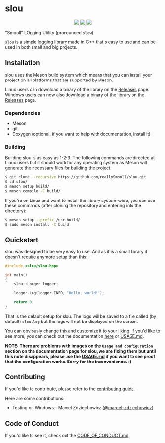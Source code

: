 # slou
<p align="center">
    <a href="https://www.github.com/reallySmooll/slou/blob/master/LICENSE" alt="License">
        <img src="https://img.shields.io/static/v1?label=License&message=MIT&color=informational">
    </a>
    <a href="https://www.github.com/reallySmooll/slou/blob/master/CHANGELOG.md" alt="Version">
        <img src="https://img.shields.io/static/v1?label=Version&message=v1.2.0&color=informational">
    </a>
    <a href="https://www.codacy.com/gh/reallySmooll/slou/dashboard?utm_source=github.com&amp;utm_medium=referral&amp;utm_content=reallySmooll/slou&amp;utm_campaign=Badge_Grade" alt="Codacy Badge">
        <img src="https://app.codacy.com/project/badge/Grade/30c92ecea05f43a98c67c947f61bbcd3">
    </a>
</p>

"Smooll" LOgging Utility (pronounced `slew`).

`slou` is a simple logging library made in C++ that's easy to use and can be used in both small and big projects.

## Installation
slou uses the Meson build system which means that you can install your project on all platforms that are supported by Meson.

Linux users can download a binary of the library on the [Releases](https://www.github.com/reallySmooll/slou/releases) page.
Windows users can now also download a binary of the library on the [Releases](https://www.github.com/reallySmooll/slou/releases) page.

### Dependencies
- Meson
- git
- Doxygen (optional, if you want to help with documentation, install it)

### Building
Building slou is as easy as 1-2-3. The following commands are directed at Linux users but it should work for any operating system as Meson will generate the necessary files for building the project.

```bash
$ git clone --recursive https://github.com/reallySmooll/slou.git
$ cd slou/
$ meson setup build/
$ meson compile -C build/
```

If you're on Linux and want to install the library system-wide, you can use these commands (after cloning the repository and entering into the directory):

```bash
$ meson setup --prefix /usr build/
$ sudo meson install -C build
```

## Quickstart
slou was designed to be very easy to use. And as it is a small library it doesn't require anymore setup than this:

```cpp
#include <slou/slou.hpp>

int main()
{
    slou::Logger logger;

    logger.Log(logger.INFO, "Hello, world!");

    return 0;
}
```

That is the default setup for slou. The logs will be saved to a file called (by default) `slou.log` but the logs will not be displayed on the screen.

You can obviously change this and customize it to your liking. If you'd like to see more, you can check out the documentation [here](https://reallysmooll.github.io/slou-docs) or [USAGE.md](https://www.github.com/reallySmooll/slou/blob/master/USAGE.md).

**NOTE: There are problems with images on the `Usage and configuration` section on the documentation page for slou, we are fixing them but until this note disappears, please use the [USAGE.md](https://www.github.com/reallySmooll/slou/blob/master/USAGE.md) if you want to see proof that the configuration works. Sorry for the inconvenience. :)**

## Contributing
If you'd like to contribute, please refer to the [contributing guide](https://www.github.com/reallySmooll/slou/blob/master/CONTRIBUTING.md).

Here are some contributions:

- Testing on Windows - Marcel Zdziechowicz ([@marcel-zdziechowicz](https://www.github.com/marcel-zdziechowicz))

## Code of Conduct
If you'd like to see it, check out the [CODE_OF_CONDUCT.md](https://www.github.com/reallySmooll/slou/blob/master/CODE_OF_CONDUCT.md).
